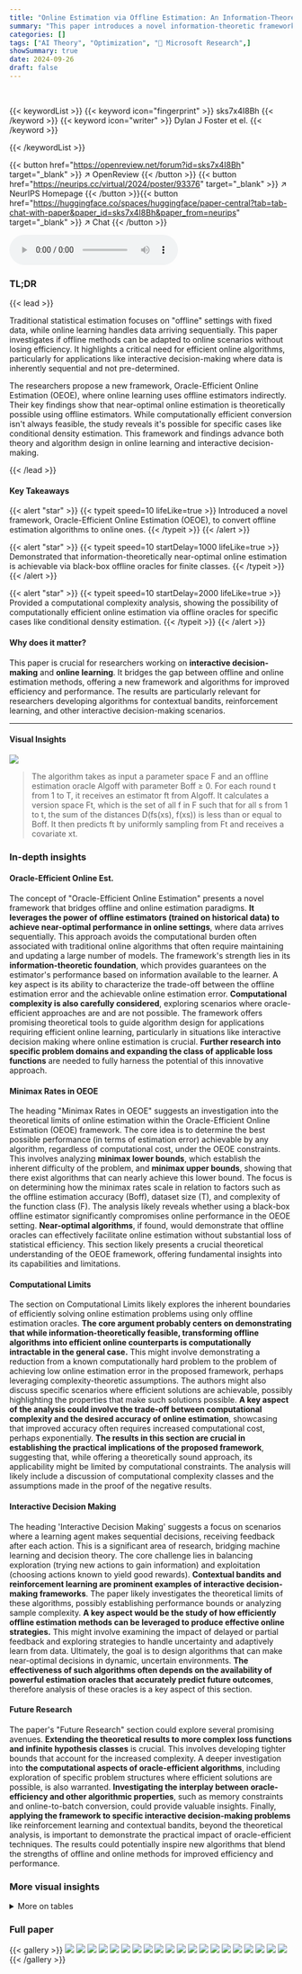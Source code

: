 ```yaml
---
title: "Online Estimation via Offline Estimation: An Information-Theoretic Framework"
summary: "This paper introduces a novel information-theoretic framework, showing how to convert offline into online estimation algorithms efficiently, impacting interactive decision-making."
categories: []
tags: ["AI Theory", "Optimization", "🏢 Microsoft Research",]
showSummary: true
date: 2024-09-26
draft: false
---
```


<br>

{{< keywordList >}}
{{< keyword icon="fingerprint" >}} sks7x4I8Bh {{< /keyword >}}
{{< keyword icon="writer" >}} Dylan J Foster et el. {{< /keyword >}}
 
{{< /keywordList >}}

{{< button href="https://openreview.net/forum?id=sks7x4I8Bh" target="_blank" >}}
↗ OpenReview
{{< /button >}}
{{< button href="https://neurips.cc/virtual/2024/poster/93376" target="_blank" >}}
↗ NeurIPS Homepage
{{< /button >}}{{< button href="https://huggingface.co/spaces/huggingface/paper-central?tab=tab-chat-with-paper&paper_id=sks7x4I8Bh&paper_from=neurips" target="_blank" >}}
↗ Chat
{{< /button >}}



<audio controls>
    <source src="https://ai-paper-reviewer.com/sks7x4I8Bh/podcast.wav" type="audio/wav">
    Your browser does not support the audio element.
</audio>


### TL;DR


{{< lead >}}

Traditional statistical estimation focuses on "offline" settings with fixed data, while online learning handles data arriving sequentially.  This paper investigates if offline methods can be adapted to online scenarios without losing efficiency.  It highlights a critical need for efficient online algorithms, particularly for applications like interactive decision-making where data is inherently sequential and not pre-determined.

The researchers propose a new framework, Oracle-Efficient Online Estimation (OEOE), where online learning uses offline estimators indirectly. Their key findings show that near-optimal online estimation is theoretically possible using offline estimators. While computationally efficient conversion isn't always feasible, the study reveals it's possible for specific cases like conditional density estimation. This framework and findings advance both theory and algorithm design in online learning and interactive decision-making.

{{< /lead >}}


#### Key Takeaways

{{< alert "star" >}}
{{< typeit speed=10 lifeLike=true >}} Introduced a novel framework, Oracle-Efficient Online Estimation (OEOE), to convert offline estimation algorithms to online ones. {{< /typeit >}}
{{< /alert >}}

{{< alert "star" >}}
{{< typeit speed=10 startDelay=1000 lifeLike=true >}} Demonstrated that information-theoretically near-optimal online estimation is achievable via black-box offline oracles for finite classes. {{< /typeit >}}
{{< /alert >}}

{{< alert "star" >}}
{{< typeit speed=10 startDelay=2000 lifeLike=true >}} Provided a computational complexity analysis, showing the possibility of computationally efficient online estimation via offline oracles for specific cases like conditional density estimation. {{< /typeit >}}
{{< /alert >}}

#### Why does it matter?
This paper is crucial for researchers working on **interactive decision-making** and **online learning**. It bridges the gap between offline and online estimation methods, offering a new framework and algorithms for improved efficiency and performance. The results are particularly relevant for researchers developing algorithms for contextual bandits, reinforcement learning, and other interactive decision-making scenarios.

------
#### Visual Insights





![](https://ai-paper-reviewer.com/sks7x4I8Bh/tables_2_1.jpg)

> The algorithm takes as input a parameter space F and an offline estimation oracle Algoff with parameter Boff ≥ 0. For each round t from 1 to T, it receives an estimator ft from Algoff. It calculates a version space Ft, which is the set of all f in F such that for all s from 1 to t, the sum of the distances D(fs(xs), f(xs)) is less than or equal to Boff. It then predicts ft by uniformly sampling from Ft and receives a covariate xt.





### In-depth insights


#### Oracle-Efficient Online Est.
The concept of "Oracle-Efficient Online Estimation" presents a novel framework that bridges offline and online estimation paradigms.  **It leverages the power of offline estimators (trained on historical data) to achieve near-optimal performance in online settings**, where data arrives sequentially. This approach avoids the computational burden often associated with traditional online algorithms that often require maintaining and updating a large number of models. The framework's strength lies in its **information-theoretic foundation**, which provides guarantees on the estimator's performance based on information available to the learner.  A key aspect is its ability to characterize the trade-off between the offline estimation error and the achievable online estimation error.  **Computational complexity is also carefully considered**, exploring scenarios where oracle-efficient approaches are and are not possible. The framework offers promising theoretical tools to guide algorithm design for applications requiring efficient online learning, particularly in situations like interactive decision making where online estimation is crucial.  **Further research into specific problem domains and expanding the class of applicable loss functions** are needed to fully harness the potential of this innovative approach.

#### Minimax Rates in OEOE
The heading "Minimax Rates in OEOE" suggests an investigation into the theoretical limits of online estimation within the Oracle-Efficient Online Estimation (OEOE) framework.  The core idea is to determine the best possible performance (in terms of estimation error) achievable by any algorithm, regardless of computational cost, under the OEOE constraints.  This involves analyzing **minimax lower bounds**, which establish the inherent difficulty of the problem, and **minimax upper bounds**, showing that there exist algorithms that can nearly achieve this lower bound.  The focus is on determining how the minimax rates scale in relation to factors such as the offline estimation accuracy (Boff), dataset size (T), and complexity of the function class (F). The analysis likely reveals whether using a black-box offline estimator significantly compromises online performance in the OEOE setting.  **Near-optimal algorithms**, if found, would demonstrate that offline oracles can effectively facilitate online estimation without substantial loss of statistical efficiency. This section likely presents a crucial theoretical understanding of the OEOE framework, offering fundamental insights into its capabilities and limitations.

#### Computational Limits
The section on Computational Limits likely explores the inherent boundaries of efficiently solving online estimation problems using only offline estimation oracles.  **The core argument probably centers on demonstrating that while information-theoretically feasible, transforming offline algorithms into efficient online counterparts is computationally intractable in the general case.** This might involve demonstrating a reduction from a known computationally hard problem to the problem of achieving low online estimation error in the proposed framework, perhaps leveraging complexity-theoretic assumptions.  The authors might also discuss specific scenarios where efficient solutions are achievable, possibly highlighting the properties that make such solutions possible.  **A key aspect of the analysis could involve the trade-off between computational complexity and the desired accuracy of online estimation**, showcasing that improved accuracy often requires increased computational cost, perhaps exponentially.  **The results in this section are crucial in establishing the practical implications of the proposed framework**, suggesting that, while offering a theoretically sound approach, its applicability might be limited by computational constraints. The analysis will likely include a discussion of computational complexity classes and the assumptions made in the proof of the negative results.

#### Interactive Decision Making
The heading 'Interactive Decision Making' suggests a focus on scenarios where a learning agent makes sequential decisions, receiving feedback after each action.  This is a significant area of research, bridging machine learning and decision theory. The core challenge lies in balancing exploration (trying new actions to gain information) and exploitation (choosing actions known to yield good rewards).  **Contextual bandits and reinforcement learning are prominent examples of interactive decision-making frameworks**. The paper likely investigates the theoretical limits of these algorithms, possibly establishing performance bounds or analyzing sample complexity.  **A key aspect would be the study of how efficiently offline estimation methods can be leveraged to produce effective online strategies.**  This might involve examining the impact of delayed or partial feedback and exploring strategies to handle uncertainty and adaptively learn from data.  Ultimately, the goal is to design algorithms that can make near-optimal decisions in dynamic, uncertain environments. **The effectiveness of such algorithms often depends on the availability of powerful estimation oracles that accurately predict future outcomes**, therefore analysis of these oracles is a key aspect of this section.

#### Future Research
The paper's "Future Research" section could explore several promising avenues.  **Extending the theoretical results to more complex loss functions and infinite hypothesis classes** is crucial.  This involves developing tighter bounds that account for the increased complexity.  A deeper investigation into **the computational aspects of oracle-efficient algorithms**, including exploration of specific problem structures where efficient solutions are possible, is also warranted.  **Investigating the interplay between oracle-efficiency and other algorithmic properties**, such as memory constraints and online-to-batch conversion, could provide valuable insights.  Finally, **applying the framework to specific interactive decision-making problems** like reinforcement learning and contextual bandits, beyond the theoretical analysis, is important to demonstrate the practical impact of oracle-efficient techniques.  The results could potentially inspire new algorithms that blend the strengths of offline and online methods for improved efficiency and performance.


### More visual insights




<details>
<summary>More on tables
</summary>


![](https://ai-paper-reviewer.com/sks7x4I8Bh/tables_38_1.jpg)
> This algorithm shows how to reduce delayed online learning to non-delayed online learning. It takes as input a delay parameter N and a base online learning algorithm AOL. It initializes N copies of AOL and feeds the delayed losses to the appropriate copy of AOL. Then, it returns the prediction distribution from the corresponding copy of AOL.

![](https://ai-paper-reviewer.com/sks7x4I8Bh/tables_41_1.jpg)
> The table describes the Oracle-Efficient Online Estimation (OEOE) protocol which specifies how the learner interacts with the data stream indirectly through a sequence of offline estimators produced by a black-box algorithm operating on the stream.  It details the steps involved in the process, clarifying how the learner receives an offline estimator, produces its own estimator, and receives a covariate and outcome. The protocol highlights the indirect nature of data interaction for the learner, forming the core concept of the OEOE framework explored in the paper.

</details>




### Full paper

{{< gallery >}}
<img src="https://ai-paper-reviewer.com/sks7x4I8Bh/1.png" class="grid-w50 md:grid-w33 xl:grid-w25" />
<img src="https://ai-paper-reviewer.com/sks7x4I8Bh/2.png" class="grid-w50 md:grid-w33 xl:grid-w25" />
<img src="https://ai-paper-reviewer.com/sks7x4I8Bh/3.png" class="grid-w50 md:grid-w33 xl:grid-w25" />
<img src="https://ai-paper-reviewer.com/sks7x4I8Bh/4.png" class="grid-w50 md:grid-w33 xl:grid-w25" />
<img src="https://ai-paper-reviewer.com/sks7x4I8Bh/5.png" class="grid-w50 md:grid-w33 xl:grid-w25" />
<img src="https://ai-paper-reviewer.com/sks7x4I8Bh/6.png" class="grid-w50 md:grid-w33 xl:grid-w25" />
<img src="https://ai-paper-reviewer.com/sks7x4I8Bh/7.png" class="grid-w50 md:grid-w33 xl:grid-w25" />
<img src="https://ai-paper-reviewer.com/sks7x4I8Bh/8.png" class="grid-w50 md:grid-w33 xl:grid-w25" />
<img src="https://ai-paper-reviewer.com/sks7x4I8Bh/9.png" class="grid-w50 md:grid-w33 xl:grid-w25" />
<img src="https://ai-paper-reviewer.com/sks7x4I8Bh/10.png" class="grid-w50 md:grid-w33 xl:grid-w25" />
<img src="https://ai-paper-reviewer.com/sks7x4I8Bh/11.png" class="grid-w50 md:grid-w33 xl:grid-w25" />
<img src="https://ai-paper-reviewer.com/sks7x4I8Bh/12.png" class="grid-w50 md:grid-w33 xl:grid-w25" />
<img src="https://ai-paper-reviewer.com/sks7x4I8Bh/13.png" class="grid-w50 md:grid-w33 xl:grid-w25" />
<img src="https://ai-paper-reviewer.com/sks7x4I8Bh/14.png" class="grid-w50 md:grid-w33 xl:grid-w25" />
<img src="https://ai-paper-reviewer.com/sks7x4I8Bh/15.png" class="grid-w50 md:grid-w33 xl:grid-w25" />
<img src="https://ai-paper-reviewer.com/sks7x4I8Bh/16.png" class="grid-w50 md:grid-w33 xl:grid-w25" />
<img src="https://ai-paper-reviewer.com/sks7x4I8Bh/17.png" class="grid-w50 md:grid-w33 xl:grid-w25" />
<img src="https://ai-paper-reviewer.com/sks7x4I8Bh/18.png" class="grid-w50 md:grid-w33 xl:grid-w25" />
<img src="https://ai-paper-reviewer.com/sks7x4I8Bh/19.png" class="grid-w50 md:grid-w33 xl:grid-w25" />
<img src="https://ai-paper-reviewer.com/sks7x4I8Bh/20.png" class="grid-w50 md:grid-w33 xl:grid-w25" />
{{< /gallery >}}